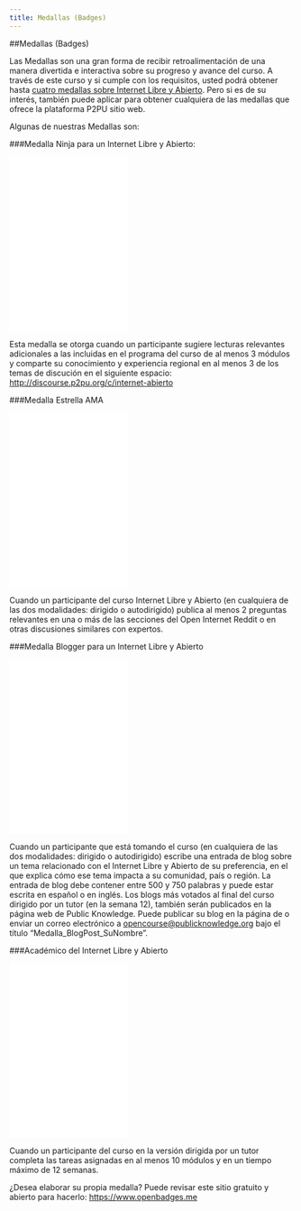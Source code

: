 ```yaml
---
title: Medallas (Badges) 
---
```

##Medallas (Badges)

Las Medallas son una gran forma de recibir retroalimentación de una manera divertida e interactiva sobre su progreso y avance del curso.   A través  de este curso y si cumple con los requisitos, usted podrá  obtener hasta <a href="http://badges.p2pu.org/en/browse/new/" target="_blank">cuatro medallas sobre Internet Libre y Abierto</a>. Pero si es  de su interés, también puede aplicar para obtener cualquiera de las medallas que ofrece la plataforma P2PU sitio web.

Algunas de nuestras Medallas son:

###Medalla Ninja para un Internet Libre y Abierto: 

<iframe id="badge_embed" type="text/html" frameborder="0" height="310" width="210" src="//badges.p2pu.org/en/badge/view/658/embedded/?rendering=normal"></iframe>

Esta medalla se otorga cuando un participante sugiere lecturas relevantes adicionales a las incluidas en el programa del curso de al menos 3 módulos y comparte su conocimiento  y experiencia regional en al menos 3 de los temas de discución en el siguiente espacio: <a href="http://discourse.p2pu.org/c/internet-abierto" target="_blank">http://discourse.p2pu.org/c/internet-abierto</a> 

###Medalla Estrella AMA

<iframe id="badge_embed" type="text/html" frameborder="0" height="310" width="210" src="//badges.p2pu.org/en/badge/view/661/embedded/?rendering=normal"></iframe>

Cuando un participante del curso Internet Libre y Abierto (en cualquiera de las dos modalidades: dirigido o autodirigido) publica al menos 2 preguntas relevantes en una o más  de las secciones del Open Internet Reddit o en otras discusiones similares con expertos.

###Medalla Blogger para un Internet Libre y Abierto

<iframe id="badge_embed" type="text/html" frameborder="0" height="310" width="210" src="//badges.p2pu.org/en/badge/view/660/embedded/?rendering=normal"></iframe>

Cuando un participante que  está tomando el curso (en cualquiera de las dos modalidades: dirigido o autodirigido)  escribe una entrada de blog sobre un tema relacionado con el Internet Libre y Abierto de su preferencia, en el que explica cómo ese tema impacta a su comunidad, país o región. La entrada de blog debe contener entre 500 y 750 palabras y puede estar escrita en español o en inglés. Los blogs más votados al final del curso dirigido por un tutor (en la  semana 12), también serán publicados en la página web de Public Knowledge. Puede publicar su blog en la página de  <medallas>  o enviar un correo electrónico a <a href="opencourse@publicknowledge.org" target="_blank">opencourse@publicknowledge.org</a> bajo el título “Medalla_BlogPost_SuNombre”.

###Académico del Internet Libre y Abierto

<iframe id="badge_embed" type="text/html" frameborder="0" height="310" width="210" src="//badges.p2pu.org/en/badge/view/659/embedded/?rendering=normal"></iframe>

Cuando un participante del curso en la versión dirigida por un tutor completa las tareas asignadas en al menos 10 módulos y en un tiempo máximo de 12 semanas.

¿Desea elaborar su propia medalla? Puede revisar este sitio gratuito y abierto para hacerlo: <a href="https://www.openbadges.me" target="_blank">https://www.openbadges.me</a> 

